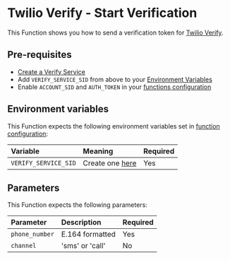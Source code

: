 # Twilio Verify - Start Verification

This Function shows you how to send a verification token for [Twilio Verify](https://www.twilio.com/docs/verify/api/verification).

## Pre-requisites

 *  [Create a Verify Service](https://www.twilio.com/console/verify/services)
 *  Add `VERIFY_SERVICE_SID` from above to your [Environment Variables](https://www.twilio.com/console/functions/configure)
 *  Enable `ACCOUNT_SID` and `AUTH_TOKEN` in your [functions configuration](https://www.twilio.com/console/functions/configure)

## Environment variables

This Function expects the following environment variables set in [function configuration](https://www.twilio.com/console/functions/configure):

| Variable             | Meaning                                                            | Required |
| :------------------- | :----------------------------------------------------------------- | :------- |
| `VERIFY_SERVICE_SID` | Create one [here](https://www.twilio.com/console/verify/services)  | Yes      |

## Parameters

This Function expects the following parameters:

| Parameter            | Description     | Required |
| :------------------- | :---------------| :------- |
| `phone_number`       | E.164 formatted | Yes      |
| `channel`            | 'sms' or 'call' | No       |

